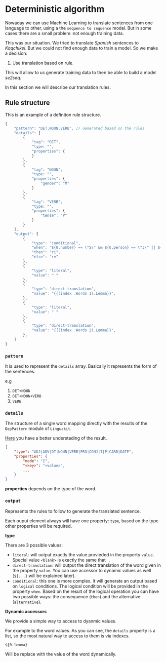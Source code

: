 # Deterministic algorithm

Nowaday we can use Machine Learning to translate sentences from one language to other, using a the `sequence to sequence` model. But in some cases there are a small problem: not enough training data.

This was our situation. We tried to translate _Spanish_ sentences to _Kaqchikel_. But we could not find enough data to train a model. So we make a decision: 

1. Use translation based on rule.

This will allow to us generate training data to then be able to build a model _se2seq_.

In this section we will describe our translation rules.

## Rule structure

This is an example of a definiton rule structure.

```js
{
    "pattern": "DET,NOUN,VERB", // Generated based on the rules
    "details": [
        {
            "tag": "DET",
            "type: "",
            "properties": {
            }
        },
        {
            "tag": "NOUN",
            "type: "",
            "properties": {
                "gender": "M"
            }
        },
        {
            "tag": "VERB",
            "type: "",
            "properties": {
                "tense": "P"
            }
        }
    ],
    "output": [
        {
            "type": "conditional",
            "when": "${0.number} == \"S\" && ${0.person} == \"3\" || ${0.person} == \"3\"" // 0 is the index in the array
            "then": "ri",
            "else": "re"
        },
        {
            "type": "literal",
            "value": " "
        },
        {
            "type": "direct-translation",
            "value": "{{(index .Words 1).Lemma}}",
        },
        {
            "type": "literal",
            "value": " "
        },
        {
            "type": "direct-translation",
            "value": "{{(index .Words 2).Lemma}}",
        },
    ]
}
```

### `pattern`

It is used to represent the `details` array. Basically it represents the form of the sentences.

e.g
1. `DET+NOUN`
2. `DET+NOUN+VERB`
3. `VERB`

### `details`


The structure of a single word mapping directly with the results of the `DepPattern` module of `Linguakit`.

[Here](https://github.com/gamallo/DepPattern/blob/master/doc/tutorialGrammar.pdf) you have a better understading of the result.

```json
{
    "type": "ADJ|ADV|DT|NOUN|VERB|PRO|CONJ|I|P|CARD|DATE",
    "properties": {
        "mode": "I",
        "<key>": "<value>",
        ...
    }
}
```

**properties** depends on the type of the word.

### `output`

Represents the rules to follow to generate the translated sentence.

Each ouput element always will have one property: `type`, based on the type other properties will be required.

**type**

There are 3 possible values:
- `literal`: will output exactly the value provieded in the property `value`. Special value `<blank>` is exactly the same that ` `.
- `direct-translation`: will output the direct translation of the word given in the property `value`. You can use accessor to dynamic values as well (`${...}` will be explained later).
- `conditional`: this one is more complex. It will generate an output based on `logical` conditions. The logical condition will be provided in the property `when`. Based on the result of the logical operation you can have two possible ways: the consequence (`then`) and the alternative (`alternative`).

**Dynamic accessors**

We provide a simple way to access to dyanmic values.

For example to the word values. As you can see, the `details` property is a list, so the most natural way to access to them is via indexes.

```
${0.lemma}
```
Will be replace with the value of the word dynamically.
